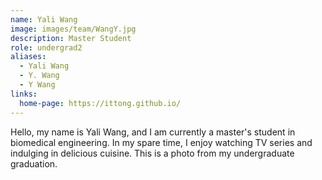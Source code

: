 ```yaml
---
name: Yali Wang
image: images/team/WangY.jpg
description: Master Student
role: undergrad2
aliases:
  - Yali Wang
  - Y. Wang
  - Y Wang
links:
  home-page: https://ittong.github.io/
---
```


Hello, my name is Yali Wang, and I am currently a master's student in biomedical engineering. In my spare time, I enjoy watching TV series and indulging in delicious cuisine. This is a photo from my undergraduate graduation.